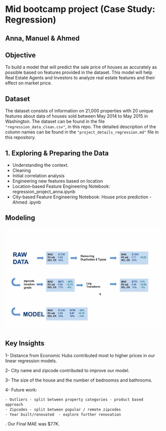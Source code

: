 # Mid bootcamp project (Case Study: Regression)
## Anna, Manuel & Ahmed

## Objective

To build a model that will predict the sale price of houses as accurately as possible based on features provided in the dataset. This  model will help Real Estate Agents and Investors to analyze real estate features and their effect on market price.


## Dataset

The dataset consists of information on 21,000 properties with 20 unique features about data of houses sold between May 2014 to May 2015 in Washington. The dataset can be found in the file `"regression_data_clean.csv"`, in this repo. The detailed description of the column names can be found in the `"project_details_regression.md"` file in this repository. 

##  1. Exploring & Preparing the Data

- Understanding the context.
- Cleaning
- Initial correlation analysis
- Engineering new features based on location
- Location-based Feature Engineering Notebook: regression_project_anna.ipynb
- City-based Feature Engineering Notebook: House price prediction - Ahmed .ipynb

## Modeling
<center> <img src="final.JPG" alt="Price Predictor Data "> 
</center>

## Key Insights

1- Distance from Economic Hubs contributed most to higher prices in our  linear regression models. 

2- City name and zipcode contributed to improve our model.

3- The size of the house and the number of bedroomss and bathrooms. 

4- Future work:
   
    - Outliers - split between property categories - product based approach
    - Zipcodes - split between popular / remote zipcodes
    - Year built/renovated  - explore further renovation

. Our Final MAE was $77K.


